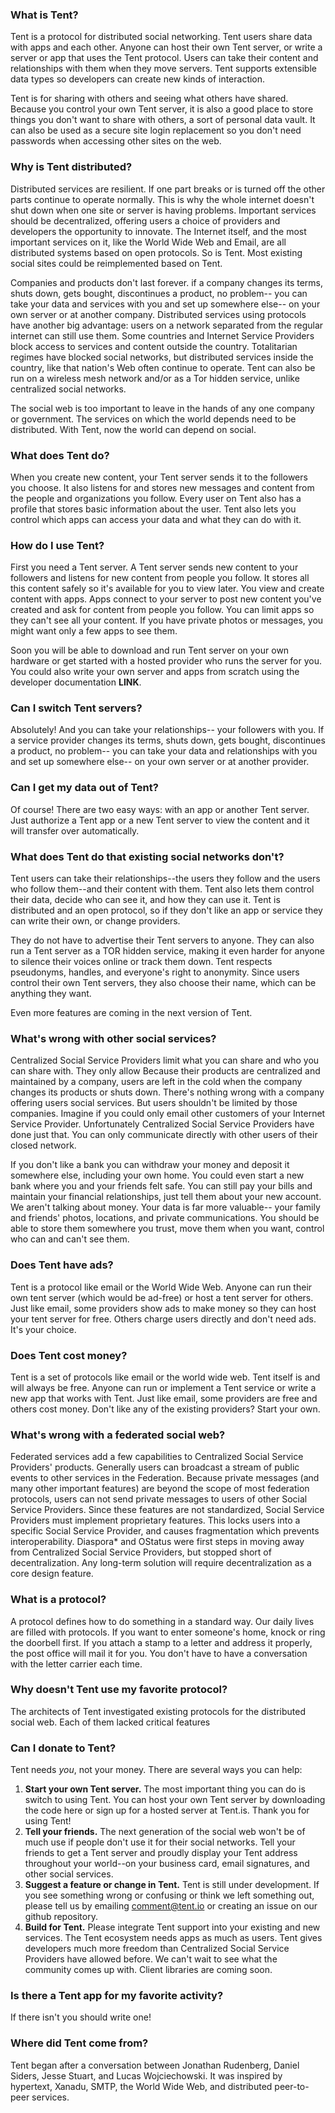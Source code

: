 ### What is Tent?

Tent is a protocol for distributed social networking. Tent users share data with
apps and each other. Anyone can host their own Tent server, or write a server or app
that uses the Tent protocol. Users can take their content and relationships with
them when they move servers. Tent supports extensible data types so developers can create new kinds of interaction.

Tent is for sharing with others and seeing what others have shared. Because you
control your own Tent server, it is also a good place to store things you don't
want to share with others, a sort of personal data vault. It can also be used as
a secure site login replacement so you don't need passwords when accessing other
sites on the web.


### Why is Tent distributed?

Distributed services are resilient. If one part breaks or is turned off the
other parts continue to operate normally. This is why the whole internet doesn't
shut down when one site or server is having problems. Important services should
be decentralized, offering users a choice of providers and developers the
opportunity to innovate. The Internet itself, and the most important services on
it, like the World Wide Web and Email, are all distributed systems based on open
protocols. So is Tent. Most existing social sites could be reimplemented
based on Tent.

Companies and products don't last forever. if a company changes its terms, shuts
down, gets bought, discontinues a product, no problem-- you can take your data
and services with you and set up somewhere else-- on your own server or at
another company. Distributed services using protocols have another big advantage:
users on a network separated from the regular internet can still use them. Some
countries and Internet Service Providers block access to services and content
outside the country. Totalitarian regimes have blocked social networks, but
distributed services inside the country, like that nation's Web often continue to operate.
Tent can also be run on a wireless mesh network and/or as a Tor hidden service, unlike centralized social networks.

The social web is too important to leave in the hands of any one company or
government. The services on which the world depends need to be distributed. With
Tent, now the world can depend on social.


### What does Tent do?

When you create new content, your Tent server sends it to the followers you choose. It also
listens for and stores new messages and content from the people and
organizations you follow. Every user on Tent also has a profile that stores
basic information about the user. Tent also lets you control which apps can access your data and what they can do with it.


### How do I use Tent?

First you need a Tent server. A Tent server sends new content to your followers
and listens for new content from people you follow. It stores all this content
safely so it's available for you to view later. You view and create content with
apps. Apps connect to your server to post new content you've created and ask for
content from people you follow. You can limit apps so they can't see all your
content. If you have private photos or messages, you might want only a few apps
to see them.

Soon you will be able to download and run Tent server on your own hardware or get started with
a hosted provider who runs the server for you. You could also write your own
server and apps from scratch using the developer documentation **LINK**.


### Can I switch Tent servers?

Absolutely! And you can take your relationships-- your followers with you. If
a service provider changes its terms, shuts down, gets bought, discontinues
a product, no problem-- you can take your data and relationships with you and
set up somewhere else-- on your own server or at another provider.


### Can I get my data out of Tent?

Of course! There are two easy ways: with an app or another Tent server. Just
authorize a Tent app or a new Tent server to view the content and it will
transfer over automatically.


### What does Tent do that existing social networks don't?

Tent users can take their relationships--the users they follow and the users who follow
them--and their content with them. Tent also lets them control their data, decide who
can see it, and how they can use it. Tent is distributed and an open protocol,
so if they don't like an app or service they can write their own, or change
providers.

They do not have to advertise their Tent servers to anyone. They can also run a Tent
server as a TOR hidden service, making it even harder for anyone to silence
their voices online or track them down. Tent respects pseudonyms, handles, and everyone's
right to anonymity. Since users control their own Tent servers, they also choose their
name, which can be anything they want.

Even more features are coming in the next version of Tent.


### What's wrong with other social services?

Centralized Social Service Providers limit what you can share and who
you can share with. They only allow Because their products are centralized and
maintained by a company, users are left in the cold when the company changes its
products or shuts down. There's nothing wrong with a company offering users
social services. But users shouldn't be limited by those companies. Imagine if
you could only email other customers of your Internet Service Provider.
Unfortunately Centralized Social Service Providers have done just that. You can
only communicate directly with other users of their closed network.

If you don't like a bank you can withdraw your money and deposit it somewhere
else, including your own home. You could even start a new bank where you and
your friends felt safe. You can still pay your bills and maintain your financial
relationships, just tell them about your new account. We aren't talking about
money. Your data is far more valuable-- your family and friends' photos,
locations, and private communications. You should be able to store them
somewhere you trust, move them when you want, control who can and can't see
them.


### Does Tent have ads?

Tent is a protocol like email or the World Wide Web. Anyone can run their own
tent server (which would be ad-free) or host a tent server for others. Just like
email, some providers show ads to make money so they can host your tent server
for free. Others charge users directly and don't need ads. It's your choice.


### Does Tent cost money?

Tent is a set of protocols like email or the world wide web. Tent itself is and
will always be free. Anyone can run or implement a Tent service or write a new
app that works with Tent.  Just like email, some providers are free and others
cost money. Don't like any of the existing providers? Start your own.


### What's wrong with a federated social web?

Federated services add a few capabilities to Centralized Social Service
Providers' products. Generally users can broadcast a stream of public events to
other services in the Federation. Because private messages (and many other
important features) are beyond the scope of most federation protocols, users can
not send private messages to users of other Social Service Providers. Since
these features are not standardized, Social Service Providers must implement
proprietary features. This locks users into a specific Social Service Provider,
and causes fragmentation which prevents interoperability. Diaspora* and OStatus
were first steps in moving away from Centralized Social Service Providers, but
stopped short of decentralization. Any long-term solution will require
decentralization as a core design feature.


### What is a protocol?

A protocol defines how to do something in a standard way. Our daily lives are
filled with protocols. If you want to enter someone's home, knock or ring the
doorbell first. If you attach a stamp to a letter and address it properly, the
post office will mail it for you. You don't have to have a conversation with the
letter carrier each time.


### Why doesn't Tent use my favorite protocol?

The architects of Tent investigated existing protocols for the distributed
social web. Each of them lacked critical features


### Can I donate to Tent?

Tent needs *you*, not your money. There are several ways you can help:

1. **Start your own Tent server.**  The most important thing you can do is switch to
   using Tent. You can host your own Tent server by downloading the code here or
   sign up for a hosted server at Tent.is. Thank you for using Tent!
2. **Tell your friends.**  The next generation of the social web won't be of much
   use if people don't use it for their social networks. Tell your friends to
   get a Tent server and proudly display your Tent address throughout your
   world--on your business card, email signatures, and other social services.
3. **Suggest a feature or change in Tent.**  Tent is still under development. If you
   see something wrong or confusing or think we left something out, please tell
   us by emailing comment@tent.io or creating an issue on our github repository.
4. **Build for Tent.**  Please integrate Tent support into your existing and new
   services. The Tent ecosystem needs apps as much as users. Tent gives
   developers much more freedom than Centralized Social Service Providers have
   allowed before. We can't wait to see what the community comes up with. Client
   libraries are coming soon.


### Is there a Tent app for my favorite activity?

If there isn't you should write one!
   
   
### Where did Tent come from?

Tent began after a conversation between Jonathan Rudenberg, Daniel Siders, Jesse
Stuart, and Lucas Wojciechowski. It was inspired by hypertext, Xanadu, SMTP, the
World Wide Web, and distributed peer-to-peer services.